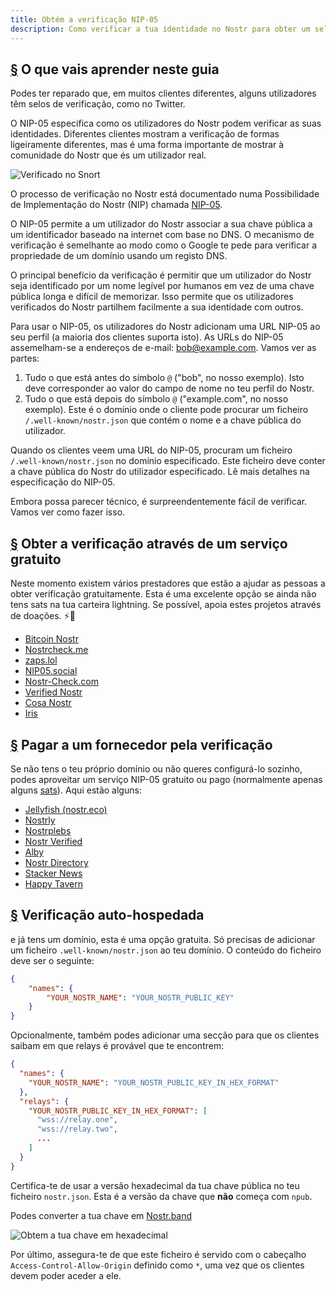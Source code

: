 ```yaml
---
title: Obtém a verificação NIP-05
description: Como verificar a tua identidade no Nostr para obter um selo de verificado e uma forma mais fácil de partilhar a tua conta.
---
```


## [§](#o-que-vais-aprender) O que vais aprender neste guia

Podes ter reparado que, em muitos clientes diferentes, alguns utilizadores têm selos de verificação, como no Twitter.

O NIP-05 especifica como os utilizadores do Nostr podem verificar as suas identidades. Diferentes clientes mostram a verificação de formas ligeiramente diferentes, mas é uma forma importante de mostrar à comunidade do Nostr que és um utilizador real.

![Verificado no Snort](/images/snort-verified.webp)

O processo de verificação no Nostr está documentado numa Possibilidade de Implementação do Nostr (NIP) chamada [NIP-05](https://github.com/nostr-protocol/nips/blob/master/05.md).

O NIP-05 permite a um utilizador do Nostr associar a sua chave pública a um identificador baseado na internet com base no DNS. O mecanismo de verificação é semelhante ao modo como o Google te pede para verificar a propriedade de um domínio usando um registo DNS.

O principal benefício da verificação é permitir que um utilizador do Nostr seja identificado por um nome legível por humanos em vez de uma chave pública longa e difícil de memorizar. Isso permite que os utilizadores verificados do Nostr partilhem facilmente a sua identidade com outros.

Para usar o NIP-05, os utilizadores do Nostr adicionam uma URL NIP-05 ao seu perfil (a maioria dos clientes suporta isto). As URLs do NIP-05 assemelham-se a endereços de e-mail: bob@example.com. Vamos ver as partes:

1. Tudo o que está antes do símbolo `@` ("bob", no nosso exemplo). Isto deve corresponder ao valor do campo de nome no teu perfil do Nostr.
1. Tudo o que está depois do símbolo `@` ("example.com", no nosso exemplo). Este é o domínio onde o cliente pode procurar um ficheiro `/.well-known/nostr.json` que contém o nome e a chave pública do utilizador.

Quando os clientes veem uma URL do NIP-05, procuram um ficheiro `/.well-known/nostr.json` no domínio especificado. Este ficheiro deve conter a chave pública do Nostr do utilizador especificado. Lê mais detalhes na especificação do NIP-05.

Embora possa parecer técnico, é surpreendentemente fácil de verificar. Vamos ver como fazer isso.

## [§](#verificação-gratuita) Obter a verificação através de um serviço gratuito

Neste momento existem vários prestadores que estão a ajudar as pessoas a obter verificação gratuitamente. Esta é uma excelente opção se ainda não tens sats na tua carteira lightning. Se possível, apoia estes projetos através de doações. ⚡🤙

-   [Bitcoin Nostr](https://bitcoinnostr.com/)
-   [Nostrcheck.me](https://nostrcheck.me)
-   [zaps.lol](https://zaps.lol/)
-   [NIP05.social](https://nip05.social)
-   [Nostr-Check.com](https://nostr-check.com/)
-   [Verified Nostr](https://verified-nostr.com/)
-   [Cosa Nostr](https://cosanostr.com)
-   [Iris](https://iris.to)

## [§](#verificação-paga) Pagar a um fornecedor pela verificação

Se não tens o teu próprio domínio ou não queres configurá-lo sozinho, podes aproveitar um serviço NIP-05 gratuito ou pago (normalmente apenas alguns [sats](https://coinmarketcap.com/alexandria/glossary/satoshi-sats)). Aqui estão alguns:

-   [Jellyfish (nostr.eco)](https://jellyfish.land/nip05)
-   [Nostrly](https://www.nostrly.com)
-   [Nostrplebs](https://nostrplebs.com)
-   [Nostr Verified](https://nostrverified.com)
-   [Alby](https://getalby.com)
-   [Nostr Directory](https://nostr.directory)
-   [Stacker News](https://stacker.news)
-   [Happy Tavern](https://happytavern.co/nostr-verified)

## [§](#verificação-auto-hospedada) Verificação auto-hospedada

e já tens um domínio, esta é uma opção gratuita. Só precisas de adicionar um ficheiro `.well-known/nostr.json` ao teu domínio. O conteúdo do ficheiro deve ser o seguinte:

```json
{
    "names": {
        "YOUR_NOSTR_NAME": "YOUR_NOSTR_PUBLIC_KEY"
    }
}
```

Opcionalmente, também podes adicionar uma secção para que os clientes saibam em que relays é provável que te encontrem:

```json
{
  "names": {
    "YOUR_NOSTR_NAME": "YOUR_NOSTR_PUBLIC_KEY_IN_HEX_FORMAT"
  },
  "relays": {
    "YOUR_NOSTR_PUBLIC_KEY_IN_HEX_FORMAT": [
      "wss://relay.one",
      "wss://relay.two",
      ...
    ]
  }
}
```

Certifica-te de usar a versão hexadecimal da tua chave pública no teu ficheiro `nostr.json`. Esta é a versão da chave que **não** começa com `npub`.

Podes converter a tua chave em [Nostr.band](https://nostr.band)

![Obtem a tua chave em hexadecimal](/images/get-hex-key.webp)

Por último, assegura-te de que este ficheiro é servido com o cabeçalho `Access-Control-Allow-Origin` definido como `*`, uma vez que os clientes devem poder aceder a ele.
